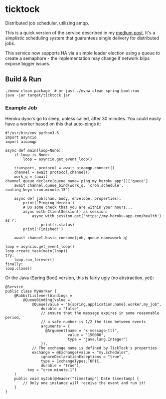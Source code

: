 # ticktock

Distributed job scheduler, utilizing amqp.

This is a quick version of the service described in my [medium post](https://medium.com/@matt_rasband/distributed-scheduling-with-rabbit-505ab5e233ae#.ov35006y1). It's a simplistic scheduling system that guarantees single delivery for distributed jobs.

This service now supports HA via a simple leader election using a queue to create a semaphore - the implementation may change if network blips expose bigger issues.

## Build & Run

    ./mvnw clean package  # or just ./mvnw clean spring-boot:run
    java -jar target/ticktock.jar

### Example Job

Heroku dyno's go to sleep, unless called, after 30 minutes. You could easily have a worker based on this that auto-pings it:

    #!/usr/bin/env python3.6
    import asyncio
    import aioamqp
    
    async def main(loop=None):
        if loop is None:
            loop = asyncio.get_event_loop()
    
        transport, protocol = await aioamqp.connect()
        channel = await protocol.channel()
        work_q = (await channel.queue_declare(queue_name='ping_my_heroku_app'))['queue']
        await channel.queue_bind(work_q, 'cron.schedule', routing_key='cron.minute.15')
    
        async def job(chan, body, envelope, properties):
            print('Pinging Heroku')
            # Do some check that you are within your hours...
            async with ClientSession() as session:
                async with session.get('https://my-heroku-app.com/health') as r:
                    print(r.status)
            print('Finished!')
    
        await channel.basic_consume(job, queue_name=work_q)
    
    loop = asyncio.get_event_loop()
    loop.create_task(main(loop))
    try:
        loop.run_forever()
    finally:
    loop.close()

Or the Java (Spring Boot) version, this is fairly ugly (no abstraction, yet):

    @Service
    public class MyWorker {
        @RabbitListener(bindings = 
            @QueueBinding(value = 
                @Queue(value = "${spring.application.name}.worker.my_job",
                    durable = "false",
                    // ensure that the message expires in some reasonable period,
                    // a safe number is 1/2 the time between events
                    arguments = {
                      @Argument(name = "x-message-ttl",
                                value = "150000",
                                type = "java.lang.Integer")
                    }),
                // The exchange name is defined by TickTock's properties
                exchange = @Exchange(value = "my.scheduler",
                    ignoreDeclarationExceptions = "true",
                    type = ExchangeTypes.TOPIC,
                    durable = "true"),
              key = "cron.minute.1")
        )
        public void myJob(@Header("timestamp") Date timestamp) {
            // Only one instance will receive the event and run it!
        }
    }